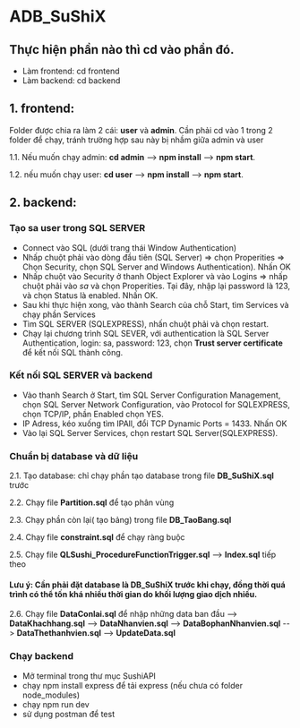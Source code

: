 # ADB_SuShiX
## Thực hiện phần nào thì cd vào phần đó.
  * Làm frontend: cd frontend
  * Làm backend: cd backend

## 1. frontend:

Folder được chia ra làm 2 cái: **user** và **admin**. Cần phải cd vào 1 trong 2 folder để chạy, tránh trường hợp sau này bị nhầm giữa admin và user

  1.1. Nếu muốn chạy admin: **cd admin** --> **npm install** --> **npm start**.
  
  1.2. nếu muốn chạy user: **cd user** --> **npm install** --> **npm start**.
  
## 2. backend:

### **Tạo sa user trong SQL SERVER**
- Connect vào SQL (dưới trang thái Window Authentication)
- Nhấp chuột phải vào dòng đầu tiên (SQL Server) => chọn Properities => Chọn Security, chọn SQL Server and Windows Authentication). Nhấn OK
- Nhấp chuột vào Security ở thanh Object Explorer và vào Logins => nhấp chuột phải vào *sa* và chọn Properities. Tại đây, nhập lại password là 123, và chọn Status là enabled. Nhấn OK.
- Sau khi thực hiện xong, vào thành Search của chỗ Start, tìm Services và chạy phần Services
- Tìm SQL SERVER (SQLEXPRESS), nhấn chuột phải và chọn restart.
- Chạy lại chương trình SQL SEVER, với authentication là SQL Server Authentication, login: sa, password: 123, chọn **Trust server certificate** để kết nối SQL thành công.

### **Kết nối SQL SERVER và backend**
- Vào thanh Search ở Start, tìm SQL Server Configuration Management, chọn SQL Server Network Configuration, vào Protocol for SQLEXPRESS, chọn TCP/IP, phần Enabled chọn YES.
- IP Adress, kéo xuống tìm IPAll, đổi TCP Dynamic Ports = 1433. Nhấn OK
- Vào lại SQL Server Services, chọn restart SQL Server(SQLEXPRESS).

### **Chuẩn bị database và dữ liệu**

  2.1. Tạo database: chỉ chạy phần tạo database trong file **DB_SuShiX.sql** trước

  2.2. Chạy file **Partition.sql** để tạo phân vùng

  2.3. Chạy phần còn lại( tạo bảng) trong file **DB_TaoBang.sql**

  2.4. Chạy file **constraint.sql** để chạy ràng buộc

  2.5. Chạy file **QLSushi_ProcedureFunctionTrigger.sql** --> **Index.sql** tiếp theo
  
#### Lưu ý: Cần phải đặt database là DB_SuShiX trước khi chạy, đồng thời quá trình có thể tốn khá nhiều thời gian do khối lượng giao dịch nhiều.  


  2.6. Chạy file **DataConlai.sql** để nhập những data ban đầu --> **DataKhachhang.sql** --> **DataNhanvien.sql** --> **DataBophanNhanvien.sql** --> **DataThethanhvien.sql** --> **UpdateData.sql**

  

### **Chạy backend**  
- Mở terminal trong thư mục SushiAPI
- chạy npm install express để tải express (nếu chưa có folder node_modules)
- chạy npm run dev
- sử dụng postman để test



    
 
